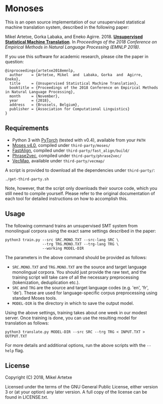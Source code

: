 Monoses
==============

This is an open source implementation of our unsupervised statistical machine translation system, described in the following paper:

Mikel Artetxe, Gorka Labaka, and Eneko Agirre. 2018. **[Unsupervised Statistical Machine Translation](https://arxiv.org/pdf/1809.01272.pdf)**. In *Proceedings of the 2018 Conference on Empirical Methods in Natural Language Processing (EMNLP 2018)*.

If you use this software for academic research, please cite the paper in question:
```
@inproceedings{artetxe2018emnlp,
  author    = {Artetxe, Mikel  and  Labaka, Gorka  and  Agirre, Eneko},
  title     = {Unsupervised Statistical Machine Translation},
  booktitle = {Proceedings of the 2018 Conference on Empirical Methods in Natural Language Processing},
  month     = {November},
  year      = {2018},
  address   = {Brussels, Belgium},
  publisher = {Association for Computational Linguistics}
}
```


Requirements
--------
- Python 3 with [PyTorch](https://pytorch.org/) (tested with v0.4), available from your `PATH`
- [Moses v4.0](http://www.statmt.org/moses/), compiled under `third-party/moses/`
- [FastAlign](https://github.com/clab/fast_align), compiled under `third-party/fast_align/build/`
- [Phrase2vec](https://github.com/artetxem/phrase2vec), compiled under `third-party/phrase2vec/`
- [VecMap](https://github.com/artetxem/vecmap), available under `third-party/vecmap/`

A script is provided to download all the dependencies under `third-party/`:
```
./get-third-party.sh
```

Note, however, that the script only downloads their source code, which you still need to compile yourself. Please refer to the original documentation of each tool for detailed instructions on how to accomplish this. 


Usage
--------

The following command trains an unsupervised SMT system from monolingual corpora using the exact same settings described in the paper:

```
python3 train.py --src SRC.MONO.TXT --src-lang SRC \
                 --trg TRG.MONO.TXT --trg-lang TRG \
                 --working MODEL-DIR
```

The parameters in the above command should be provided as follows:
- `SRC.MONO.TXT` and `TRG.MONO.TXT` are the source and target language monolingual corpora. You should just provide the raw text, and the training script will take care of all the necessary preprocessing (tokenization, deduplication etc.).
- `SRC` and `TRG` are the source and target language codes (e.g. 'en', 'fr', 'de'). These are used for language-specific corpus preprocessing using standard Moses tools.
- `MODEL-DIR` is the directory in which to save the output model.

Using the above settings, training takes about one week in our modest server. Once training is done, you can use the resulting model for translation as follows:

```
python3 translate.py MODEL-DIR --src SRC --trg TRG < INPUT.TXT > OUTPUT.TXT
```

For more details and additional options, run the above scripts with the `--help` flag.


License
-------

Copyright (C) 2018, Mikel Artetxe

Licensed under the terms of the GNU General Public License, either version 3 or (at your option) any later version. A full copy of the license can be found in LICENSE.txt.

